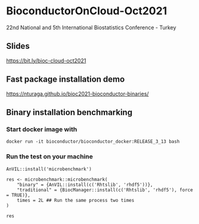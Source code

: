 # BioconductorOnCloud-Oct2021

22nd National and 5th International Biostatistics Conference - Turkey

## Slides

https://bit.ly/bioc-cloud-oct2021

## Fast package installation demo

https://nturaga.github.io/bioc2021-bioconductor-binaries/ 

## Binary installation benchmarking

### Start docker image with

```
docker run -it bioconductor/bioconductor_docker:RELEASE_3_13 bash
```

### Run the test on your machine

```
AnVIL::install('microbenchmark')

res <- microbenchmark::microbenchmark(
    "binary" = {AnVIL::install(c('Rhtslib', 'rhdf5'))},
    "traditional" = {BiocManager::install(c('Rhtslib', 'rhdf5'), force = TRUE)},
    times = 2L ## Run the same process two times
)

res
```
